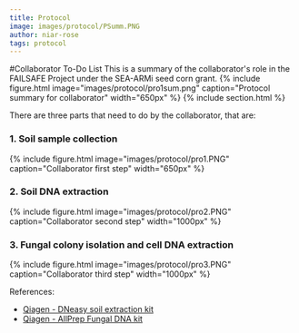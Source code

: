 ```yaml
---
title: Protocol
image: images/protocol/PSumm.PNG
author: niar-rose
tags: protocol
---
```

#Collaborator To-Do List
This is a summary of the collaborator's role in the FAILSAFE Project under the SEA-ARMi seed corn grant.
  {%
  include figure.html
  image="images/protocol/pro1sum.png"
  caption="Protocol summary for collaborator"
  width="650px"
%}
{% include section.html %}

There are three parts that need to do by the collaborator, that are:
<br>

### 1. Soil sample collection
  {%
  include figure.html
  image="images/protocol/pro1.PNG"
  caption="Collaborator first step"
  width="650px"
%}

### 2. Soil DNA extraction
  {%
  include figure.html
  image="images/protocol/pro2.PNG"
  caption="Collaborator second step"
  width="1000px"
%}

### 3. Fungal colony isolation and cell DNA extraction
  {%
  include figure.html
  image="images/protocol/pro3.PNG"
  caption="Collaborator third step"
  width="1000px"
%}

References:
- [Qiagen - DNeasy soil extraction kit](https://www.qiagen.com/sg/resources/download.aspx?id=5a0517a7-711d-4085-8a28-2bb25fab828a&lang=en)
- [Qiagen - AllPrep Fungal DNA kit](https://www.qiagen.com/hr/resources/download.aspx?id=bf2e6517-b02c-4501-bc4e-e288b5e466d3&lang=en) 
